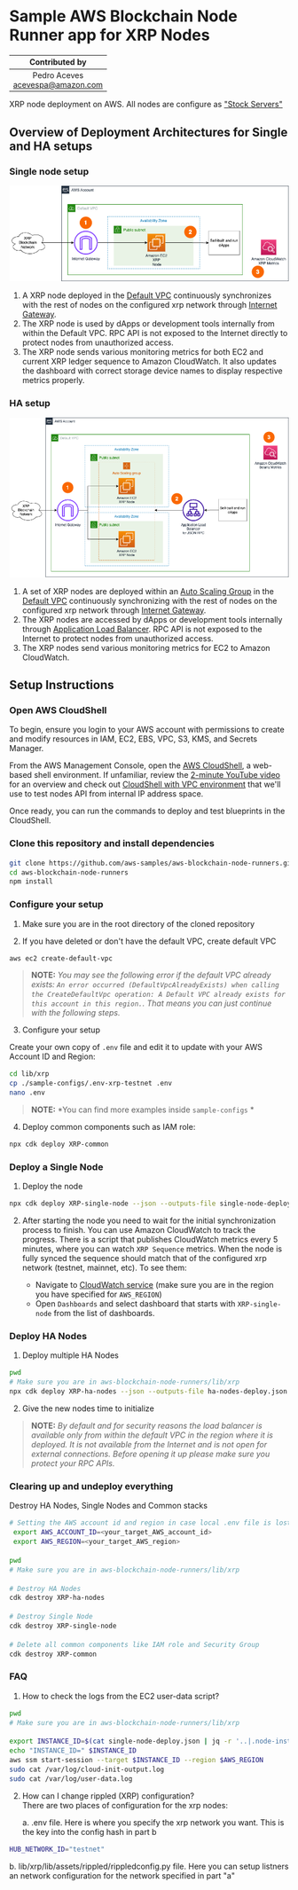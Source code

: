 # Sample AWS Blockchain Node Runner app for XRP Nodes

|          Contributed by          |
|:--------------------------------:|
| Pedro Aceves <br/>acevespa@amazon.com |

XRP node deployment on AWS. All nodes are configure as ["Stock Servers"](https://xrpl.org/docs/infrastructure/configuration/server-modes/run-rippled-as-a-stock-server)

## Overview of Deployment Architectures for Single and HA setups

### Single node setup

![Single Node Deployment](./assets/Architecture-Single%20node.drawio.png)

1.	A XRP node deployed in the [Default VPC](https://docs.aws.amazon.com/vpc/latest/userguide/default-vpc.html) continuously synchronizes with the rest of nodes on the configured xrp network through [Internet Gateway](https://docs.aws.amazon.com/vpc/latest/userguide/VPC_Internet_Gateway.html).
2.	The XRP node is used by dApps or development tools internally from within the Default VPC. RPC API is not exposed to the Internet directly to protect nodes from unauthorized access.
3.  The XRP node sends various monitoring metrics for both EC2 and current XRP ledger sequence to Amazon CloudWatch. It also updates the dashboard with correct storage device names to display respective metrics properly.

### HA setup

![Highly Available Nodes Deployment](./assets/Architecture-HA%20Nodes.drawio.png)

1.	A set of XRP nodes are deployed within an [Auto Scaling Group](https://docs.aws.amazon.com/autoscaling/ec2/userguide/auto-scaling-groups.html) in the [Default VPC](https://docs.aws.amazon.com/vpc/latest/userguide/default-vpc.html) continuously synchronizing with the rest of nodes on the configured xrp network through [Internet Gateway](https://docs.aws.amazon.com/vpc/latest/userguide/VPC_Internet_Gateway.html).
2.	The XRP nodes are accessed by dApps or development tools internally through [Application Load Balancer](https://docs.aws.amazon.com/elasticloadbalancing/latest/application/introduction.html). RPC API is not exposed to the Internet to protect nodes from unauthorized access.
3.	The XRP nodes send various monitoring metrics for EC2 to Amazon CloudWatch.

## Setup Instructions

### Open AWS CloudShell

To begin, ensure you login to your AWS account with permissions to create and modify resources in IAM, EC2, EBS, VPC, S3, KMS, and Secrets Manager.

From the AWS Management Console, open the [AWS CloudShell](https://docs.aws.amazon.com/cloudshell/latest/userguide/welcome.html), a web-based shell environment. If unfamiliar, review the [2-minute YouTube video](https://youtu.be/fz4rbjRaiQM) for an overview and check out [CloudShell with VPC environment](https://docs.aws.amazon.com/cloudshell/latest/userguide/creating-vpc-environment.html) that we'll use to test nodes API from internal IP address space.

Once ready, you can run the commands to deploy and test blueprints in the CloudShell.

### Clone this repository and install dependencies

```bash
git clone https://github.com/aws-samples/aws-blockchain-node-runners.git
cd aws-blockchain-node-runners
npm install
```

### Configure your setup

1. Make sure you are in the root directory of the cloned repository

2. If you have deleted or don't have the default VPC, create default VPC

```bash
aws ec2 create-default-vpc
```

> **NOTE:** *You may see the following error if the default VPC already exists: `An error occurred (DefaultVpcAlreadyExists) when calling the CreateDefaultVpc operation: A Default VPC already exists for this account in this region.`. That means you can just continue with the following steps.*

3. Configure  your setup

Create your own copy of `.env` file and edit it to update with your AWS Account ID and Region:
```bash
cd lib/xrp
cp ./sample-configs/.env-xrp-testnet .env
nano .env
```
> **NOTE:** *You can find more examples inside `sample-configs` *


4. Deploy common components such as IAM role:

```bash
npx cdk deploy XRP-common
```


### Deploy a Single Node

1. Deploy the node

```bash
npx cdk deploy XRP-single-node --json --outputs-file single-node-deploy.json
```

2. After starting the node you need to wait for the initial synchronization process to finish. You can use Amazon CloudWatch to track the progress. There is a script that publishes CloudWatch metrics every 5 minutes, where you can watch `XRP Sequence` metrics. When the node is fully synced the sequence should match that of the configured xrp network (testnet, mainnet, etc). To see them:

    - Navigate to [CloudWatch service](https://console.aws.amazon.com/cloudwatch/) (make sure you are in the region you have specified for `AWS_REGION`)
    - Open `Dashboards` and select dashboard that starts with `XRP-single-node` from the list of dashboards.

### Deploy HA Nodes

1. Deploy multiple HA Nodes

```bash
pwd
# Make sure you are in aws-blockchain-node-runners/lib/xrp
npx cdk deploy XRP-ha-nodes --json --outputs-file ha-nodes-deploy.json
```

2. Give the new  nodes time to initialize

> **NOTE:** *By default and for security reasons the load balancer is available only from within the default VPC in the region where it is deployed. It is not available from the Internet and is not open for external connections. Before opening it up please make sure you protect your RPC APIs.*

### Clearing up and undeploy everything

Destroy HA Nodes, Single Nodes and Common stacks

```bash
# Setting the AWS account id and region in case local .env file is lost
 export AWS_ACCOUNT_ID=<your_target_AWS_account_id>
 export AWS_REGION=<your_target_AWS_region>

pwd
# Make sure you are in aws-blockchain-node-runners/lib/xrp

# Destroy HA Nodes
cdk destroy XRP-ha-nodes

# Destroy Single Node
cdk destroy XRP-single-node

# Delete all common components like IAM role and Security Group
cdk destroy XRP-common
```

### FAQ

1. How to check the logs from the EC2 user-data script?

```bash
pwd
# Make sure you are in aws-blockchain-node-runners/lib/xrp

export INSTANCE_ID=$(cat single-node-deploy.json | jq -r '..|.node-instance-id? | select(. != null)')
echo "INSTANCE_ID=" $INSTANCE_ID
aws ssm start-session --target $INSTANCE_ID --region $AWS_REGION
sudo cat /var/log/cloud-init-output.log
sudo cat /var/log/user-data.log
```
2. How can I change rippled (XRP) configuration?  
   There are two places of configuration for the xrp nodes:

   a. .env file. Here is where you specify the xrp network you want. This is the key into the config hash in part b
```bash
HUB_NETWORK_ID="testnet"
```

   b. lib/xrp/lib/assets/rippled/rippledconfig.py file. Here you can setup listners an network configuration for the network specified in part "a"
   